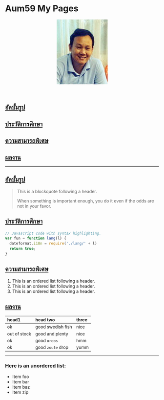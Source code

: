 <p align="center"> <H1>Aum59 My Pages</H1> </p> 
<p align="center"> <img src="pictures/aumpic.jpg"/> </p>
<br>

## [**อัลบั้มรูป**](myalbum.md)
## [**ประวัติการศึกษา**](education.md)
## [**ความสามารถพิเศษ**](ability.md)
## [**ผลงาน**](project.md)

* * *
## [อัลบั้มรูป](album.md)

> This is a blockquote following a header.
>
> When something is important enough, you do it even if the odds are not in your favor.

## [ประวัติการศึกษา](education.md)

```js
// Javascript code with syntax highlighting.
var fun = function lang(l) {
  dateformat.i18n = require('./lang/' + l)
  return true;
}
```
## [ความสามารถพิเศษ](ability.md)

1.  This is an ordered list following a header.
2.  This is an ordered list following a header.
3.  This is an ordered list following a header.

## [ผลงาน](project.md)

| head1        | head two          | three |
|:-------------|:------------------|:------|
| ok           | good swedish fish | nice  |
| out of stock | good and plenty   | nice  |
| ok           | good `oreos`      | hmm   |
| ok           | good `zoute` drop | yumm  |

* * *

### Here is an unordered list:

*   Item foo
*   Item bar
*   Item baz
*   Item zip
